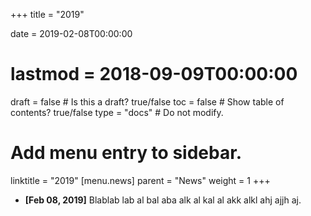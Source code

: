 +++
title = "2019"

date = 2019-02-08T00:00:00
# lastmod = 2018-09-09T00:00:00

draft = false  # Is this a draft? true/false
toc = false  # Show table of contents? true/false
type = "docs"  # Do not modify.

# Add menu entry to sidebar.
linktitle = "2019"
[menu.news]
  parent = "News"
  weight = 1
+++

- **[Feb 08, 2019]** Blablab lab al bal aba alk al kal al akk alkl ahj ajjh aj.
